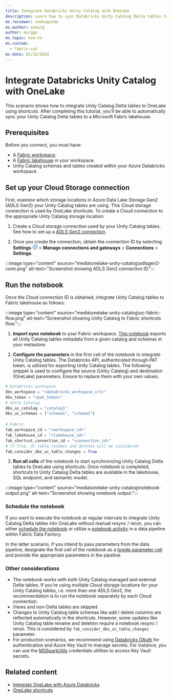 ```yaml
---
title: Integrate Databricks Unity Catalog with OneLake
description: Learn how to sync Databricks Unity Catalog Delta tables to OneLake using shortcuts.
ms.reviewer: snehagunda
ms.author: aimurg
author: murggu
ms.topic: how-to
ms.custom:
  - fabric-cat
ms.date: 02/15/2024
---
```


# Integrate Databricks Unity Catalog with OneLake

This scenario shows how to integrate Unity Catalog Delta tables to OneLake using shortcuts. After completing this tutorial, you’ll be able to automatically sync your Unity Catalog Delta tables to a Microsoft Fabric lakehouse.

## Prerequisites

Before you connect, you must have:

- A [Fabric workspace](../get-started/create-workspaces.md).
- A [Fabric lakehouse](../data-engineering/tutorial-build-lakehouse.md) in your workspace.
- Unity Catalog schemas and tables created within your Azure Databricks workspace. 


## Set up your Cloud Storage connection

First, examine which storage locations in Azure Data Lake Storage Gen2 (ADLS Gen2) your Unity Catalog tables are using. This Cloud storage connection is used by OneLake shortcuts. To create a Cloud connection to the appropriate Unity Catalog storage location:

1. Create a Cloud storage connection used by your Unity Catalog tables. See how to set up a [ADLS Gen2 connection](../data-factory/connector-azure-data-lake-storage-gen2.md).

2. Once you create the connection, obtain the connection ID by selecting **Settings** ![Settings gear icon](../data-factory/media/connector-common/settings.png) > **Manage connections and gateways** > **Connections** > **Settings**.

:::image type="content" source="media\onelake-unity-catalog\adlsgen2-conn.png" alt-text="Screenshot showing ADLS Gen2 connection ID.":::

## Run the notebook

Once the Cloud connection ID is obtained, integrate Unity Catalog tables to Fabric lakehouse as follows:

:::image type="content" source="media\onelake-unity-catalog\uc-fabric-flow.png" alt-text="Screenshot showing Unity Catalog to Fabric shortcuts flow.":::

1. **Import sync notebook** to your Fabric workspace.  [This notebook](./onelake-unity-catalog.md) exports all Unity Catalog tables metadata from a given catalog and schemas in your metastore. 

2. **Configure the parameters** in the first cell of the notebook to integrate Unity Catalog tables. The Databricks API, authenticated through PAT token, is utilized for exporting Unity Catalog tables. The following snippet is used to configure the source (Unity Catalog) and destination (OneLake) parameters. Ensure to replace them with your own values.

```python
# Databricks workspace
dbx_workspace = "<databricks_workspace_url>"
dbx_token = "<pat_token>"
# Unity Catalog
dbx_uc_catalog = "catalog1"
dbx_uc_schemas = ["schema1", "schema2"]

# Fabric
fab_workspace_id = "<workspace_id>"
fab_lakehouse_id = "<lakehouse_id>"
fab_shortcut_connection_id = "<connection_id>"
# If True, UC table renames and deletes will be considered
fab_consider_dbx_uc_table_changes = True
```

3. **Run all cells** of the notebook to start synchronizing Unity Catalog Delta tables to OneLake using shortcuts. Once notebook is completed, shortcuts to Unity Catalog Delta tables are available in the lakehouse, SQL endpoint, and semantic model.

:::image type="content" source="media\onelake-unity-catalog\notebook-output.png" alt-text="Screenshot showing notebook output.":::

### Schedule the notebook

If you want to execute the notebook at regular intervals to integrate Unity Catalog Delta tables into OneLake without manual resync / rerun, you can either [schedule the notebook](../data-engineering/how-to-use-notebook.md) or utilize a [notebook activity](../data-factory/notebook-activity.md) in a data pipeline within Fabric Data Factory.

In the latter scenario, if you intend to pass parameters from the data pipeline, designate the first cell of the notebook as a [toggle parameter cell](../data-engineering/author-execute-notebook.md) and provide the appropriate parameters in the pipeline.

### Other considerations

- The notebook works with both Unity Catalog managed and external Delta tables. If you’re using multiple Cloud storage locations for your Unity Catalog tables, i.e. more than one ADLS Gen2, the recommendation is to run the notebook separately by each Cloud connection.
- Views and non-Delta tables are skipped.
- Changes to Unity Catalog table schemas like add / delete columns are reflected automatically in the shortcuts. However, some updates like Unity Catalog table rename and deletion require a notebook resync / rerun. This is considered by `fab_consider_dbx_uc_table_changes ` parameter.
- For production scenarios, we recommend using [Databricks OAuth](https://learn.microsoft.com/azure/databricks/dev-tools/auth/oauth-m2m) for authentication and Azure Key Vault to manage secrets. For instance, you can use the [MSSparkUtils](../data-engineering/microsoft-spark-utilities.md) credentials utilities to access Key Vault secrets.


## Related content

- [Integrate OneLake with Azure Databricks](onelake-azure-databricks.md)
- [OneLake shortcuts](onelake-shortcuts.md)